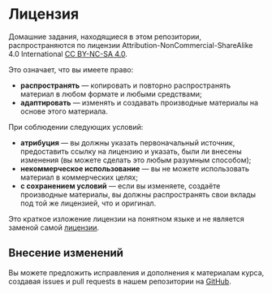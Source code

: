 # Лицензия

Домашние задания, находящиеся в этом репозитории, распространяются по лицензии
Attribution-NonCommercial-ShareAlike 4.0 International [CC BY-NC-SA
4.0](https://creativecommons.org/licenses/by-nc-sa/4.0/).

Это означает, что вы имеете право:
- **распространять** — копировать и повторно распространять материал в любом
  формате и любыми средствами;
- **адаптировать** — изменять и создавать производные материалы на основе этого
  материала.

При соблюдении следующих условий:
- **атрибуция** — вы должны указать первоначальный источник, предоставить ссылку
  на лицензию и указать, были ли внесены изменения (вы можете сделать это любым
  разумным способом);
- **некоммерческое использование** — вы не можете использовать материал в
  коммерческих целях;
- **с сохранением условий** — если вы изменяете, создаёте производные материалы,
  вы должны распространять свои вклады под той же лицензией, что и оригинал.

Это краткое изложение лицензии на понятном языке и не является заменой самой
[лицензии](https://creativecommons.org/licenses/by-nc-sa/4.0/legalcode).

## Внесение изменений

Вы можете предложить исправления и дополнения к материалам курса, создавая
issues и pull requests в нашем репозитории на
[GitHub](https://github.com/dsc-sgu/cpp-homeworks).
